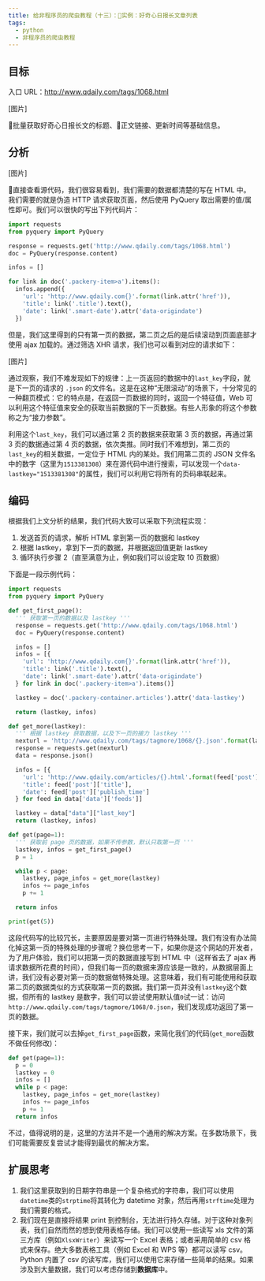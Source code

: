 ```yaml
---
title: 给非程序员的爬虫教程（十三）：实例：好奇心日报长文章列表
tags:
  - python
  - 非程序员的爬虫教程
---
```


## 目标

入口 URL：http://www.qdaily.com/tags/1068.html

[图片]

批量获取好奇心日报长文的标题、正文链接、更新时间等基础信息。

## 分析

[图片]

直接查看源代码，我们很容易看到，我们需要的数据都清楚的写在 HTML 中。我们需要的就是伪造 HTTP 请求获取页面，然后使用 PyQuery 取出需要的值/属性即可。我们可以很快的写出下列代码片：
```python
import requests
from pyquery import PyQuery

response = requests.get('http://www.qdaily.com/tags/1068.html')
doc = PyQuery(response.content)

infos = []

for link in doc('.packery-item>a').items():
  infos.append({
    'url': 'http://www.qdaily.com{}'.format(link.attr('href')),
    'title': link('.title').text(),
    'date': link('.smart-date').attr('data-origindate')
  })
```

但是，我们这里得到的只有第一页的数据，第二页之后的是后续滚动到页面底部才使用 ajax 加载的。通过筛选 XHR 请求，我们也可以看到对应的请求如下：

[图片]

通过观察，我们不难发现如下的规律：上一页返回的数据中的`last_key`字段，就是下一页的请求的 `.json` 的文件名。这是在这种“无限滚动”的场景下，十分常见的一种翻页模式：它的特点是，在返回一页数据的同时，返回一个特征值，Web 可以利用这个特征值来安全的获取当前数据的下一页数据。有些人形象的将这个参数称之为“接力参数”。

利用这个`last_key`，我们可以通过第 2 页的数据来获取第 3 页的数据，再通过第 3 页的数据通过第 4 页的数据，依次类推。同时我们不难想到，第二页的`last_key`的相关数据，一定位于 HTML 内的某处。我们用第二页的 JSON 文件名中的数字（这里为`1513381308`）来在源代码中进行搜索，可以发现一个`data-lastkey="1513381308"`的属性，我们可以利用它将所有的页码串联起来。

## 编码
根据我们上文分析的结果，我们代码大致可以采取下列流程实现：
1. 发送首页的请求，解析 HTML 拿到第一页的数据和 lastkey
2. 根据 lastkey，拿到下一页的数据，并根据返回值更新 lastkey
3. 循环执行步骤 2（直至满意为止，例如我们可以设定取 10 页数据）

下面是一段示例代码：
```python
import requests
from pyquery import PyQuery

def get_first_page():
  ''' 获取第一页的数据以及 lastkey '''
  response = requests.get('http://www.qdaily.com/tags/1068.html')
  doc = PyQuery(response.content)

  infos = []
  infos = [{
    'url': 'http://www.qdaily.com{}'.format(link.attr('href')),
    'title': link('.title').text(),
    'date': link('.smart-date').attr('data-origindate')
  } for link in doc('.packery-item>a').items()]

  lastkey = doc('.packery-container.articles').attr('data-lastkey')

  return (lastkey, infos)

def get_more(lastkey):
  ''' 根据 lastkey 获取数据，以及下一页的接力 lastkey '''
  nexturl = 'http://www.qdaily.com/tags/tagmore/1068/{}.json'.format(lastkey)
  response = requests.get(nexturl)
  data = response.json()

  infos = [{
    'url': 'http://www.qdaily.com/articles/{}.html'.format(feed['post']['id']),
    'title': feed['post']['title'],
    'date': feed['post']['publish_time']
  } for feed in data['data']['feeds']]

  lastkey = data["data"]["last_key"]
  return (lastkey, infos)

def get(page=1):
  ''' 获取前 page 页的数据，如果不传参数，默认只取第一页 '''
  lastkey, infos = get_first_page()
  p = 1

  while p < page:
    lastkey, page_infos = get_more(lastkey)
    infos += page_infos
    p += 1

  return infos

print(get(5))
```

这段代码写的比较冗长，主要原因是要对第一页进行特殊处理。我们有没有办法简化掉这第一页的特殊处理的步骤呢？换位思考一下，如果你是这个网站的开发者，为了用户体验，我们可以把第一页的数据直接写到 HTML 中（这样省去了 ajax 再请求数据所花费的时间），但我们每一页的数据来源应该是一致的，从数据层面上讲，我们没有必要对第一页的数据做特殊处理。这意味着，我们有可能使用和获取第二页的数据类似的方式获取第一页的数据。我们第一页并没有`lastkey`这个数据，但所有的 lastkey 是数字，我们可以尝试使用默认值`0`试一试：访问`http://www.qdaily.com/tags/tagmore/1068/0.json`，我们发现成功返回了第一页的数据。

接下来，我们就可以去掉`get_first_page`函数，来简化我们的代码(`get_more`函数不做任何修改)：
```python
def get(page=1):
  p = 0
  lastkey = 0
  infos = []
  while p < page:
    lastkey, page_infos = get_more(lastkey)
    infos += page_infos
    p += 1
  return infos
```

不过，值得说明的是，这里的方法并不是一个通用的解决方案。在多数场景下，我们可能需要反复尝试才能得到最优的解决方案。

## 扩展思考
1. 我们这里获取到的日期字符串是一个复杂格式的字符串，我们可以使用`datetime`类的`strptime`将其转化为 datetime 对象，然后再用`strftime`处理为我们需要的格式。
2. 我们现在是直接将结果 print 到控制台，无法进行持久存储。对于这种对象列表，我们自然而然的想到使用表格存储。我们可以使用一些读写 xls 文件的第三方库（例如`XlsxWriter`）来读写一个 Excel 表格；或者采用简单的 csv 格式来保存。绝大多数表格工具（例如 Excel 和 WPS 等）都可以读写 csv。Python 内置了 csv 的读写库，我们可以使用它来存储一些简单的结果。如果涉及到大量数据，我们可以考虑存储到**数据库**中。
